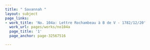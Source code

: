 ```yaml
---
title: " Savannah "
layout: subject
page_links:
- work_title: 'No. 104a: Lettre Rochambeau à B de V - 1782/12/20'
  work_url: pages/works/no104a
  page_title: '1'
  page_anchor: page-32567516

---
```


